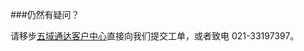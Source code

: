 ###仍然有疑问？

请移步[五域通达客户中心](http://portal.51hosting.com)直接向我们提交工单，或者致电<i class="icon-phone"></i> 021-33197397。